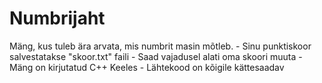 # Numbrijaht
Mäng, kus tuleb ära arvata, mis numbrit masin mõtleb.  - Sinu punktiskoor salvestatakse "skoor.txt" faili - Saad vajadusel alati oma skoori muuta - Mäng on kirjutatud C++ Keeles - Lähtekood on kõigile kättesaadav 

